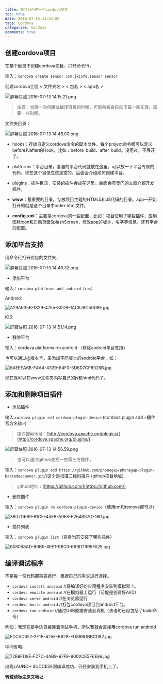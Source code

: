 ```yaml
---
title: 命令行创建一个cordova项目
toc: true
date: 2016-07-16 14:02:08
tags: Cordova
categories: Cordova
comments: true
---
```


## 创建cordova项目

在某个目录下创建cordova项目，打开命令行，

输入：`cordova create sensor com.jkinfo.sensor sensor`

创建cordova工程  < 文件夹名 > < 包名 > < app名 >
<!-- more -->
![屏幕快照 2016-07-13 14.15.21.png](http://ww1.sinaimg.in/large/72f96cbagw1f5sa4nsp01j20cs00ut8p.jpg)

>注意：当第一次创建或编译项目的时候，可能系统会自动下载一些东西，需要一些时间。

文件夹目录：

![屏幕快照 2016-07-13 14.46.00.png](http://ww4.sinaimg.in/large/72f96cbagw1f5sa2a3kckj207y06mt90.jpg)

* hooks：存放自定义cordova命令的脚本文件。每个project命令都可以定义before和after的Hook，比如：before_build、after_build。没用过，不展开了。

* platforms：平台目录，各自的平台代码就放在这里，可以放一下平台专属的代码，现在这个目录应该是空的，后面会介绍如何创建平台。

* plugins：插件目录，安装的插件会放在这里。后面会有专门的文章介绍开发插件。

* **www**：最重要的目录，存放项目主题的HTML5和JS代码的目录。app一开始打开的就是这个目录中index.html文件。

* **config.xml**：主要是cordova的一些配置，比如：项目使用了哪些插件、应用图标icon和启动页面SplashScreen，修改app的版本，名字等信息，还有平台的配置。


## 添加平台支持

用命令行打开对应的文件夹，

![屏幕快照 2016-07-13 14.49.32.png](http://ww2.sinaimg.in/large/72f96cbagw1f5sa6299afj209t00tdfq.jpg)

- 添加平台

输入：`cordova platforms add android（ios）`

Android:

![A29A635B-1829-4755-80DB-1AC878C50D8E.jpg](http://ww4.sinaimg.in/large/72f96cbagw1f5sa8m5bqaj20lh09nmy7.jpg)

iOS:

![屏幕快照 2016-07-13 14.51.14.png](http://ww4.sinaimg.in/large/72f96cbagw1f5sa7w5t1aj20dl036t9b.jpg)

- 移除平台

输入：cordova platforms rm android  （移除android平台支持）

也可以通过@版本号，来添加不同版本的android平台，如：

![6AEEEA6B-F4A4-4329-84F0-5D6D7CF8026B.jpg](http://ww2.sinaimg.in/large/72f96cbagw1f5saaazgq7j20l80a275c.jpg)

现在就可以在www文件夹内写自己的js和html代码了。


## 添加和删除项目插件

- 添加插件

输入:`cordova plugin add cordova-plugin-device` (cordova plugin add <插件官方名称>)

>插件搜索地址：[http://cordova.apache.org/plugins/](http://cordova.apache.org/plugins/)

![屏幕快照 2016-07-13 14.56.59.png](http://ww1.sinaimg.in/large/72f96cbagw1f5sadqmhcsj20ch01ojrl.jpg)

>也可以通过github查找一些第三方插件，

输入：`cordova plugin add https://github.com/phonegap/phonegap-plugin-barcodescanner.git`//这个是扫描二维码插件  (github项目地址)

>github地址：[https://github.com/](https://github.com/)

- 删除插件

输入：`cordova plugin rm cordova-plugin-device`（使用rm和remove都可以）

![3BD7D669-81CE-4AF8-A9F8-E264B37DF16D.jpg](http://ww2.sinaimg.in/large/72f96cbagw1f5sal83magj20cf01yq2x.jpg)

- 插件列表

输入：`cordova plugin list`（查看当前安装了哪些插件）

![608068AD-80B5-49E1-9BC0-699D2995FA25.jpg](http://ww2.sinaimg.in/large/72f96cbagw1f5sam8gqrwj20d00320st.jpg)

## 编译调试程序

不是每一句代码都需要运行，根据自己的需求进行选择。

- `cordova install android` //将编译好的应用程序安装到模拟器上。
- `cordova emulate android` //在模拟器上运行（前提是创建好AVD）
- `cordova serve android` //在浏览器运行
- `cordova build android` //打包cordova项目到android平台。
- `cordova run android` //通过USB直接安装到真机（该语句已经包括了build命令）

例如：我现在是手边直接连着测试手机，所以我就会直接用cordova run android

![FDCAD3F7-2E1B-425F-B92B-FD89BDBBCD82.jpg](http://ww1.sinaimg.in/large/72f96cbagw1f5sajqxqg0j20j007r0t9.jpg)

中间省略...

![72B9FD8E-F27C-4AB9-97F9-8002CE5F6E96.jpg](http://ww1.sinaimg.in/large/72f96cbagw1f5sajxbxxhj20iz07ct9g.jpg)

出现LAUNCH SUCCESS则编译成功，已经安装到手机上了。

**转载请标注原文地址**                           


